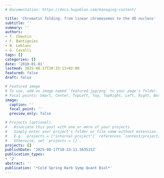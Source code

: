 ```yaml
---
# Documentation: https://docs.hugoblox.com/managing-content/

title: 'Chromatin folding: from linear chromosomes to the 4D nucleus'
subtitle: ''
summary: ''
authors:
- T. Cheutin
- F. Bantignies
- B. Leblanc
- G. Cavalli
tags: []
categories: []
date: '2010-01-01'
lastmod: 2025-08-17T20:33:11+02:00
featured: false
draft: false

# Featured image
# To use, add an image named `featured.jpg/png` to your page's folder.
# Focal points: Smart, Center, TopLeft, Top, TopRight, Left, Right, BottomLeft, Bottom, BottomRight.
image:
  caption: ''
  focal_point: ''
  preview_only: false

# Projects (optional).
#   Associate this post with one or more of your projects.
#   Simply enter your project's folder or file name without extension.
#   E.g. `projects = ["internal-project"]` references `content/project/deep-learning/index.md`.
#   Otherwise, set `projects = []`.
projects: []
publishDate: '2025-08-17T18:33:11.563515Z'
publication_types:
- '2'
abstract: ''
publication: '*Cold Spring Harb Symp Quant Biol*'
---
```

